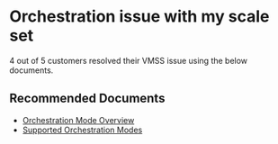 <properties
	pageTitle="Orchestration issue with my scale set"
	description="Orchestration issue with my scale set"
	service="microsoft.compute"
	resource=""
	authors="ScottAzure"
	ms.author="scotro, sischleg"
	displayOrder=""
	selfHelpType="generic"
	supportTopicIds="32691057"
	resourceTags=""
	productPesIds="16080"
	cloudEnvironments="public, Fairfax, usnat, ussec"
	articleId="c7179830-bf69-4dae-95ee-f7652046295c"
	ownershipId="Compute_VirtualMachineScaleSets_Content"
/>

# Orchestration issue with my scale set

4 out of 5 customers resolved their VMSS issue using the below documents.<br>

## **Recommended Documents**

* [Orchestration Mode Overview](https://docs.microsoft.com/azure/virtual-machine-scale-sets/orchestration-modes)<br>
* [Supported Orchestration Modes](https://docs.microsoft.com/azure/virtual-machine-scale-sets/orchestration-modes#orchestration-modes)
